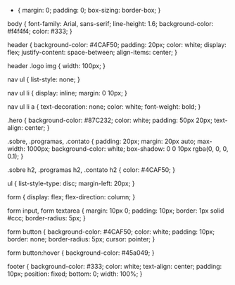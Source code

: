 * {
    margin: 0;
    padding: 0;
    box-sizing: border-box;
}

body {
    font-family: Arial, sans-serif;
    line-height: 1.6;
    background-color: #f4f4f4;
    color: #333;
}

header {
    background-color: #4CAF50;
    padding: 20px;
    color: white;
    display: flex;
    justify-content: space-between;
    align-items: center;
}

header .logo img {
    width: 100px;
}

nav ul {
    list-style: none;
}

nav ul li {
    display: inline;
    margin: 0 10px;
}

nav ul li a {
    text-decoration: none;
    color: white;
    font-weight: bold;
}

.hero {
    background-color: #87C232;
    color: white;
    padding: 50px 20px;
    text-align: center;
}

.sobre, .programas, .contato {
    padding: 20px;
    margin: 20px auto;
    max-width: 1000px;
    background-color: white;
    box-shadow: 0 0 10px rgba(0, 0, 0, 0.1);
}

.sobre h2, .programas h2, .contato h2 {
    color: #4CAF50;
}

ul {
    list-style-type: disc;
    margin-left: 20px;
}

form {
    display: flex;
    flex-direction: column;
}

form input, form textarea {
    margin: 10px 0;
    padding: 10px;
    border: 1px solid #ccc;
    border-radius: 5px;
}

form button {
    background-color: #4CAF50;
    color: white;
    padding: 10px;
    border: none;
    border-radius: 5px;
    cursor: pointer;
}

form button:hover {
    background-color: #45a049;
}

footer {
    background-color: #333;
    color: white;
    text-align: center;
    padding: 10px;
    position: fixed;
    bottom: 0;
    width: 100%;
}
